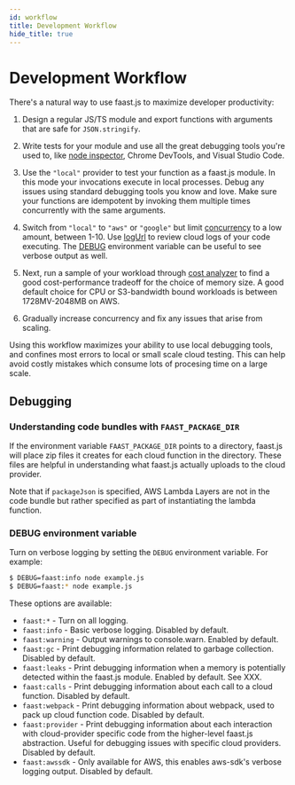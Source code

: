 ```yaml
---
id: workflow
title: Development Workflow
hide_title: true
---
```


# Development Workflow

There's a natural way to use faast.js to maximize developer productivity:

1. Design a regular JS/TS module and export functions with arguments that are safe for `JSON.stringify`.

2. Write tests for your module and use all the great debugging tools you're used to, like [node inspector](https://nodejs.org/en/docs/guides/debugging-getting-started/), Chrome DevTools, and Visual Studio Code.

3. Use the `"local"` provider to test your function as a faast.js module. In this mode your invocations execute in local processes. Debug any issues using standard debugging tools you know and love. Make sure your functions are idempotent by invoking them multiple times concurrently with the same arguments.

4. Switch from `"local"` to `"aws"` or `"google"` but limit [concurrency](./api/faastjs.commonoptions.concurrency.md) to a low amount, between 1-10. Use [logUrl](./api/faastjs.faastmodule.logurl.md) to review cloud logs of your code executing. The [DEBUG](#debug-environment-variable) environment variable can be useful to see verbose output as well.

5. Next, run a sample of your workload through [cost analyzer](./api/faastjs.costanalyzer.md) to find a good cost-performance tradeoff for the choice of memory size. A good default choice for CPU or S3-bandwidth bound workloads is between 1728MV-2048MB on AWS.

6. Gradually increase concurrency and fix any issues that arise from scaling.

Using this workflow maximizes your ability to use local debugging tools, and confines most errors to local or small scale cloud testing. This can help avoid costly mistakes which consume lots of procesing time on a large scale.

## Debugging

### Understanding code bundles with `FAAST_PACKAGE_DIR`

If the environment variable `FAAST_PACKAGE_DIR` points to a directory, faast.js will place zip files it creates for each cloud function in the directory. These files are helpful in understanding what faast.js actually uploads to the cloud provider.

Note that if `packageJson` is specified, AWS Lambda Layers are not in the code bundle but rather specified as part of instantiating the lambda function.

### DEBUG environment variable

Turn on verbose logging by setting the `DEBUG` environment variable. For example:

```bash
$ DEBUG=faast:info node example.js
$ DEBUG=faast:* node example.js
```

These options are available:

- `faast:*` - Turn on all logging.
- `faast:info` - Basic verbose logging. Disabled by default.
- `faast:warning` - Output warnings to console.warn. Enabled by default.
- `faast:gc` - Print debugging information related to garbage collection. Disabled by default.
- `faast:leaks` - Print debugging information when a memory is potentially detected within the faast.js module. Enabled by default. See XXX.
- `faast:calls` - Print debugging information about each call to a cloud function. Disabled by default.
- `faast:webpack` - Print debugging information about webpack, used to pack up cloud function code. Disabled by default.
- `faast:provider` - Print debugging information about each interaction with cloud-provider specific code from the higher-level faast.js abstraction. Useful for debugging issues with specific cloud providers. Disabled by default.
- `faast:awssdk` - Only available for AWS, this enables aws-sdk's verbose logging output. Disabled by default.
